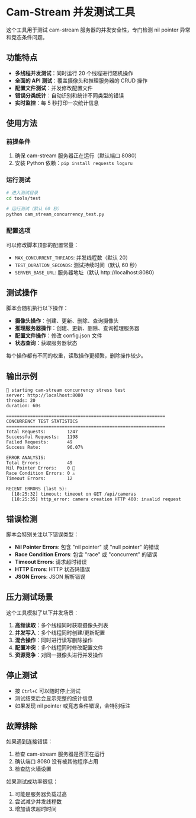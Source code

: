 # Cam-Stream 并发测试工具

这个工具用于测试 cam-stream 服务器的并发安全性，专门检测 nil pointer 异常和竞态条件问题。

## 功能特点

- **多线程并发测试**：同时运行 20 个线程进行随机操作
- **全面的 API 测试**：覆盖摄像头和推理服务器的 CRUD 操作
- **配置文件测试**：并发修改配置文件
- **错误分类统计**：自动识别和统计不同类型的错误
- **实时监控**：每 5 秒打印一次统计信息

## 使用方法

### 前提条件
1. 确保 cam-stream 服务器正在运行（默认端口 8080）
2. 安装 Python 依赖：`pip install requests loguru`

### 运行测试
```bash
# 进入测试目录
cd tools/test

# 运行测试（默认 60 秒）
python cam_stream_concurrency_test.py
```

### 配置选项
可以修改脚本顶部的配置常量：
- `MAX_CONCURRENT_THREADS`: 并发线程数（默认 20）
- `TEST_DURATION_SECONDS`: 测试持续时间（默认 60 秒）
- `SERVER_BASE_URL`: 服务器地址（默认 http://localhost:8080）

## 测试操作

脚本会随机执行以下操作：
- **摄像头操作**：创建、更新、删除、查询摄像头
- **推理服务器操作**：创建、更新、删除、查询推理服务器
- **配置文件操作**：修改 config.json 文件
- **状态查询**：获取服务器状态

每个操作都有不同的权重，读取操作更频繁，删除操作较少。

## 输出示例

```
🚀 starting cam-stream concurrency stress test
server: http://localhost:8080
threads: 20
duration: 60s

============================================================
CONCURRENCY TEST STATISTICS
============================================================
Total Requests:        1247
Successful Requests:   1198
Failed Requests:       49
Success Rate:          96.07%

ERROR ANALYSIS:
Total Errors:          49
Nil Pointer Errors:    0 🚨
Race Condition Errors: 0 ⚠️
Timeout Errors:        12

RECENT ERRORS (last 5):
  [18:25:32] timeout: timeout on GET /api/cameras
  [18:25:35] http_error: camera creation HTTP 400: invalid request
```

## 错误检测

脚本会特别关注以下错误类型：
- **Nil Pointer Errors**: 包含 "nil pointer" 或 "null pointer" 的错误
- **Race Condition Errors**: 包含 "race" 或 "concurrent" 的错误
- **Timeout Errors**: 请求超时错误
- **HTTP Errors**: HTTP 状态码错误
- **JSON Errors**: JSON 解析错误

## 压力测试场景

这个工具模拟了以下并发场景：
1. **高频读取**：多个线程同时获取摄像头列表
2. **并发写入**：多个线程同时创建/更新配置
3. **混合操作**：同时进行读写删除操作
4. **配置冲突**：多个线程同时修改配置文件
5. **资源竞争**：对同一摄像头进行并发操作

## 停止测试

- 按 `Ctrl+C` 可以随时停止测试
- 测试结束后会显示完整的统计信息
- 如果发现 nil pointer 或竞态条件错误，会特别标注

## 故障排除

如果遇到连接错误：
1. 检查 cam-stream 服务器是否正在运行
2. 确认端口 8080 没有被其他程序占用
3. 检查防火墙设置

如果测试成功率很低：
1. 可能是服务器负载过高
2. 尝试减少并发线程数
3. 增加请求超时时间
